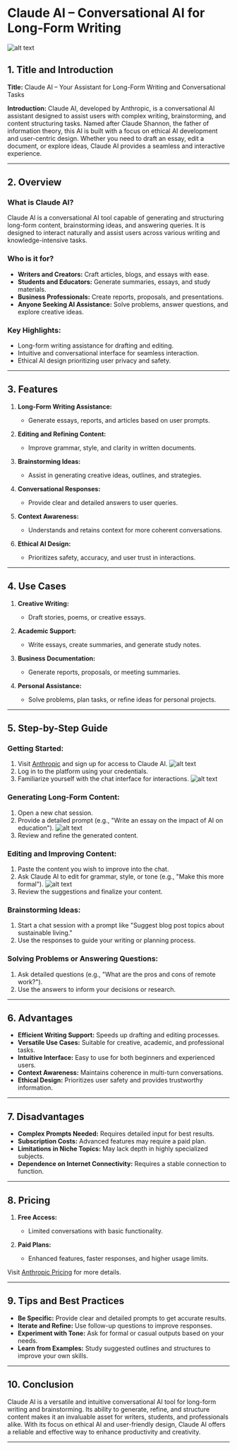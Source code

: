 # Claude AI – Conversational AI for Long-Form Writing

![alt text](claude.png)
## 1. Title and Introduction
**Title:** Claude AI – Your Assistant for Long-Form Writing and Conversational Tasks

**Introduction:**
Claude AI, developed by Anthropic, is a conversational AI assistant designed to assist users with complex writing, brainstorming, and content structuring tasks. Named after Claude Shannon, the father of information theory, this AI is built with a focus on ethical AI development and user-centric design. Whether you need to draft an essay, edit a document, or explore ideas, Claude AI provides a seamless and interactive experience.

---

## 2. Overview

### **What is Claude AI?**
Claude AI is a conversational AI tool capable of generating and structuring long-form content, brainstorming ideas, and answering queries. It is designed to interact naturally and assist users across various writing and knowledge-intensive tasks.

### **Who is it for?**
- **Writers and Creators:** Craft articles, blogs, and essays with ease.
- **Students and Educators:** Generate summaries, essays, and study materials.
- **Business Professionals:** Create reports, proposals, and presentations.
- **Anyone Seeking AI Assistance:** Solve problems, answer questions, and explore creative ideas.

### **Key Highlights:**
- Long-form writing assistance for drafting and editing.
- Intuitive and conversational interface for seamless interaction.
- Ethical AI design prioritizing user privacy and safety.

---

## 3. Features

1. **Long-Form Writing Assistance:**  
   - Generate essays, reports, and articles based on user prompts.  

2. **Editing and Refining Content:**  
   - Improve grammar, style, and clarity in written documents.  

3. **Brainstorming Ideas:**  
   - Assist in generating creative ideas, outlines, and strategies.  

4. **Conversational Responses:**  
   - Provide clear and detailed answers to user queries.  

5. **Context Awareness:**  
   - Understands and retains context for more coherent conversations.  

6. **Ethical AI Design:**  
   - Prioritizes safety, accuracy, and user trust in interactions.

---

## 4. Use Cases

1. **Creative Writing:**  
   - Draft stories, poems, or creative essays.  

2. **Academic Support:**  
   - Write essays, create summaries, and generate study notes.  

3. **Business Documentation:**  
   - Generate reports, proposals, or meeting summaries.  

4. **Personal Assistance:**  
   - Solve problems, plan tasks, or refine ideas for personal projects.  

---

## 5. Step-by-Step Guide

### Getting Started:
1. Visit [Anthropic](https://www.anthropic.com/claude) and sign up for access to Claude AI.
   ![alt text](claude-1.png)
2. Log in to the platform using your credentials.
3. Familiarize yourself with the chat interface for interactions.
   ![alt text](claude-2.png)

### Generating Long-Form Content:
1. Open a new chat session.
2. Provide a detailed prompt (e.g., "Write an essay on the impact of AI on education").
   ![alt text](claude-3.png)
3. Review and refine the generated content.

### Editing and Improving Content:
1. Paste the content you wish to improve into the chat.
2. Ask Claude AI to edit for grammar, style, or tone (e.g., "Make this more formal").
   ![alt text](claude-4.png)
3. Review the suggestions and finalize your content.

### Brainstorming Ideas:
1. Start a chat session with a prompt like "Suggest blog post topics about sustainable living."
2. Use the responses to guide your writing or planning process.

### Solving Problems or Answering Questions:
1. Ask detailed questions (e.g., "What are the pros and cons of remote work?").
2. Use the answers to inform your decisions or research.

---

## 6. Advantages

- **Efficient Writing Support:** Speeds up drafting and editing processes.  
- **Versatile Use Cases:** Suitable for creative, academic, and professional tasks.  
- **Intuitive Interface:** Easy to use for both beginners and experienced users.  
- **Context Awareness:** Maintains coherence in multi-turn conversations.  
- **Ethical Design:** Prioritizes user safety and provides trustworthy information.

---

## 7. Disadvantages

- **Complex Prompts Needed:** Requires detailed input for best results.  
- **Subscription Costs:** Advanced features may require a paid plan.  
- **Limitations in Niche Topics:** May lack depth in highly specialized subjects.  
- **Dependence on Internet Connectivity:** Requires a stable connection to function.  

---

## 8. Pricing

1. **Free Access:**  
   - Limited conversations with basic functionality.

2. **Paid Plans:**  
   - Enhanced features, faster responses, and higher usage limits.

Visit [Anthropic Pricing](https://www.anthropic.com) for more details.

---

## 9. Tips and Best Practices

- **Be Specific:** Provide clear and detailed prompts to get accurate results.  
- **Iterate and Refine:** Use follow-up questions to improve responses.  
- **Experiment with Tone:** Ask for formal or casual outputs based on your needs.  
- **Learn from Examples:** Study suggested outlines and structures to improve your own skills.  

---

## 10. Conclusion

Claude AI is a versatile and intuitive conversational AI tool for long-form writing and brainstorming. Its ability to generate, refine, and structure content makes it an invaluable asset for writers, students, and professionals alike. With its focus on ethical AI and user-friendly design, Claude AI offers a reliable and effective way to enhance productivity and creativity.

---
